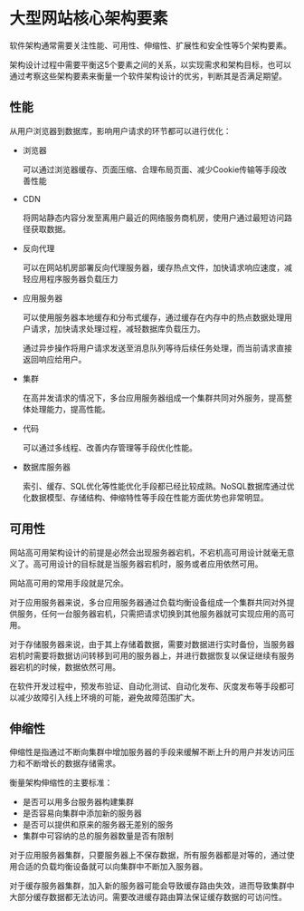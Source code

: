 # 大型网站核心架构要素
软件架构通常需要关注性能、可用性、伸缩性、扩展性和安全性等5个架构要素。

架构设计过程中需要平衡这5个要素之间的关系，以实现需求和架构目标，也可以通过考察这些架构要素来衡量一个软件架构设计的优劣，判断其是否满足期望。

## 性能
从用户浏览器到数据库，影响用户请求的环节都可以进行优化：
- 浏览器
  
  可以通过浏览器缓存、页面压缩、合理布局页面、减少Cookie传输等手段改善性能
  
- CDN

  将网站静态内容分发至离用户最近的网络服务商机房，使用户通过最短访问路径获取数据。
  
- 反向代理

  可以在网站机房部署反向代理服务器，缓存热点文件，加快请求响应速度，减轻应用程序服务器负载压力
  
- 应用服务器

  可以使用服务器本地缓存和分布式缓存，通过缓存在内存中的热点数据处理用户请求，加快请求处理过程，减轻数据库负载压力。
  
  通过异步操作将用户请求发送至消息队列等待后续任务处理，而当前请求直接返回响应给用户。
  
- 集群

  在高并发请求的情况下，多台应用服务器组成一个集群共同对外服务，提高整体处理能力，提高性能。
  
- 代码
 
  可以通过多线程、改善内存管理等手段优化性能。
  
- 数据库服务器

  索引、缓存、SQL优化等性能优化手段都已经比较成熟。NoSQL数据库通过优化数据模型、存储结构、伸缩特性等手段在性能方面优势也非常明显。
  
## 可用性
网站高可用架构设计的前提是必然会出现服务器宕机，不宕机高可用设计就毫无意义了。高可用设计的目标就是当服务器宕机时，服务或者应用依然可用。

网站高可用的常用手段就是冗余。

对于应用服务器来说，多台应用服务器通过负载均衡设备组成一个集群共同对外提供服务，任何一台服务器宕机，只需把请求切换到其他服务器就可实现应用的高可用。

对于存储服务器来说，由于其上存储着数据，需要对数据进行实时备份，当服务器宕机时需要将数据访问转移到可用的服务器上，并进行数据恢复以保证继续有服务器宕机的时候，数据依然可用。

在软件开发过程中，预发布验证、自动化测试、自动化发布、灰度发布等手段都可以减少故障引入线上环境的可能，避免故障范围扩大。

## 伸缩性
伸缩性是指通过不断向集群中增加服务器的手段来缓解不断上升的用户并发访问压力和不断增长的数据存储需求。

衡量架构伸缩性的主要标准：
- 是否可以用多台服务器构建集群
- 是否容易向集群中添加新的服务器
- 是否可以提供和原来的服务器无差别的服务
- 集群中可容纳的总的服务器数量是否有限制

对于应用服务器集群，只要服务器上不保存数据，所有服务器都是对等的，通过使用合适的负载均衡设备就可以向集群中不断加入服务器。

对于缓存服务器集群，加入新的服务器可能会导致缓存路由失效，进而导致集群中大部分缓存数据都无法访问。需要改进缓存路由算法保证缓存数据的可访问性。                                  
